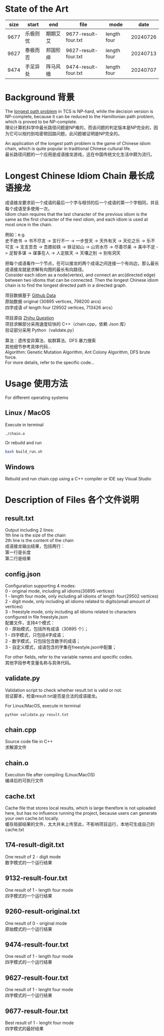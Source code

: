 # State of the Art

| size |  start  |   end   |        file         |     mode     |     date    |
| ---- | ------- | ------- | ------------------- | ------------ | ------------|
| 9677 | 乐极则忧 | 期期艾艾 | 9677-result-four.txt |  length four |   20240726  |
| 9627 | 泰极而否 | 邦国殄瘁 | 9627-result-four.txt |  length four |   20240713  |
| 9474 | 手足异处 | 阵马风樯 | 9474-result-four.txt |  length four |   20240707  |

# Background 背景

The [longest path problem](https://en.wikipedia.org/wiki/Longest_path_problem) in TCS is NP-hard, while the decision version is NP-complete, because it can be reduced to the Hamiltonian path problem, which is proved to be NP-complete.  
理论计算机科学中最长路径问题是NP难的，而该问题的判定版本是NP完全的，因为它可以规约到哈密顿回路问题，此问题被证明是NP完全的。

An application of the longest path problem is the game of Chinese idiom chain, which is quite popular in traditional Chinese cultural life.  
最长路径问题的一个应用是成语接龙游戏，这在中国传统文化生活中颇为流行。

# Longest Chinese Idiom Chain 最长成语接龙

成语接龙要求前一个成语的最后一个字与相邻的后一个成语的第一个字相同，并且每个成语至多使用一次。  
Idiom chain requires that the last character of the previous idiom is the same as the first character of the next idiom, and each idiom is used at most once in the chain.

例如：e.g.  
史不绝书 -> 书不尽言 -> 言行不一 -> 一步登天 -> 天外有天 -> 天伦之乐 -> 乐不可支 -> 支支吾吾 -> 吾膝如铁 -> 铁证如山 -> 山穷水尽 -> 尽善尽美 -> 美中不足 -> 足智多谋 -> 谋事在人 -> 人定胜天 -> 天壤之别 -> 别有洞天  

把每个成语看作一个节点，在可以接龙的两个成语之间连接一个有向边，那么最长成语接龙就是求解有向图的最长有向路径。  
Consider each idiom as a node(vertex), and connect an arc(directed edge) between two idioms that can be connected. Then the longest Chinese idiom chain is to find the longest directed path in a directed graph.  

项目数据基于 [Github Data](https://github.com/crazywhalecc/idiom-database)  
原始数据 original (30895 vertices, 798200 arcs)  
四字成语 of length four (29502 vertices, 713426 arcs）  

项目源自 [Zhihu Question](https://www.zhihu.com/question/659421716/answer/3539132943)  
项目求解部分采用速度较快的 C++（chain.cpp，依赖 Json 库）  
验证部分采用 Python（validate.py）  

算法：遗传变异算法、蚁群算法、DFS 暴力搜索  
其他细节参考具体代码...  
Algorithm: Genetic Mutation Algorithm, Ant Colony Algorithm, DFS brute force.  
For more details, refer to the specific code...

# Usage 使用方法

For different operating systems  

## Linux / MacOS

Execute in terminal  

```bash
./chain.o
```

Or rebuild and run  

```bash
bash build_run.sh
```

## Windows

Rebuild and run chain.cpp using a C++ compiler or IDE say Visual Studio  

# Description of Files 各个文件说明

## result.txt

Output including 2 lines:  
1th line is the size of the chain  
2th line is the content of the chain  
成语接龙输出结果，包括两行：  
第一行是长度  
第二行是结果  

## config.json

Configuration supporting 4 modes:  
0 - original mode, including all idioms(30895 vertices)  
1 - length four mode, only including all idioms of length four(29502 vertices)  
2 - digit mode, only including all idioms related to digits(small amount of vertices)  
3 - freestyle mode, only including all idioms related to characters configured in file freestyle.json  
配置文件，支持4个模式：  
0 - 原始模式，包括所有成语（30895 个）；  
1 - 四字模式，只包括4字成语；  
2 - 数字模式，只包括包含数字的成语；  
3 - 自定义模式，成语包含的字集在freestyle.json中配置；  

For other fields, refer to the variable names and specific codes.  
其他字段参考变量名称与具体代码。  

## validate.py

Validation script to check whether result.txt is valid or not.  
验证脚本，检查result.txt是否是合法的成语接龙。

For Linux/MacOS, execute in terminal

```bash
python validate.py result.txt
```

## chain.cpp

Source code file in C++  
求解源文件

## chain.o

Execution file after compiling (Linux/MacOS)  
编译后的可执行文件

## cache.txt

Cache file that stores local results, which is large therefore is not uploaded here, but has no influence running the project, because users can generate your own cache.txt locally.  
缓存局部结果的文件，太大并未上传至此，不影响项目运行，本地可生成自己的cache.txt

## 174-result-digit.txt

One result of 2 - digit mode  
数字模式的一个运行结果

## 9132-result-four.txt

One result of 1 - length four mode  
四字模式的一个运行结果

## 9260-result-original.txt

One result of 0 - original mode  
原始模式的一个运行结果

## 9474-result-four.txt

One result of 1 - length four mode  
四字模式的一个运行结果

## 9627-result-four.txt

One result of 1 - lenght four mode  
四字模式的一个运行结果

## 9677-result-four.txt

Best result of 1 - lenght four mode  
四字模式的最好结果